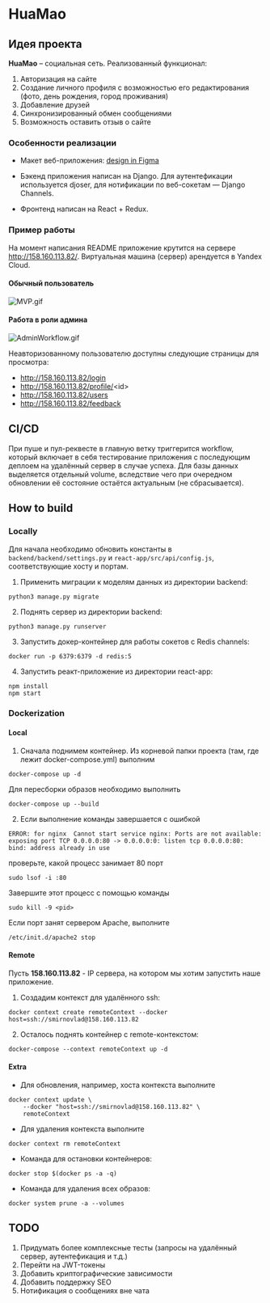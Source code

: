 # HuaMao

## Идея проекта

**HuaMao** &ndash; социальная сеть. Реализованный функционал:
<ol>
    <li> Авторизация на сайте
    <li> Создание личного профиля с возможностью его редактирования (фото, день рождения, город проживания)
    <li> Добавление друзей
    <li> Синхронизированный обмен сообщениями
    <li> Возможность оставить отзыв о сайте
</ol>

### Особенности реализации

- Макет веб-приложения: [design in Figma](https://www.figma.com/file/hlFAIfFrGb8HHlGH0B2Uy7/HuaoMao?type=design&node-id=0-1&mode=design&t=LrnYanTZAVLeXxYG-0)

- Бэкенд приложения написан на Django. Для аутентефикации используется djoser, для нотификации по веб-сокетам — Django Channels.

- Фронтенд написан на React + Redux.

### Пример работы

На момент написания README приложение крутится на сервере http://158.160.113.82/. Виртуальная машина (сервер) арендуется в Yandex Cloud.

#### Обычный пользователь

![MVP.gif](samples/MVP.gif)

#### Работа в роли админа

![AdminWorkflow.gif](samples/AdminWorkflow.gif)

Неавторизованному пользователю доступны следующие страницы для просмотра:

- http://158.160.113.82/login
- http://158.160.113.82/profile/<id\>
- http://158.160.113.82/users
- http://158.160.113.82/feedback

## CI/CD

При пуше и пул-реквесте в главную ветку триггерится workflow, который включает в себя тестирование приложения с последующим деплоем на удалённый сервер в случае успеха. Для базы данных выделяется отдельный volume, вследствие чего при очередном обновлении её состояние остаётся актуальным (не сбрасывается).

## How to build
### Locally
Для начала необходимо обновить константы в `backend/backend/settings.py` и `react-app/src/api/config.js`, соответствующие хосту и портам.
1. Применить миграции к моделям данных из директории backend:
```
python3 manage.py migrate
```

2. Поднять сервер из директории backend:
```
python3 manage.py runserver
```

3. Запустить докер-контейнер для работы сокетов с Redis channels:
```
docker run -p 6379:6379 -d redis:5
```

4. Запустить реакт-приложение из директории react-app:
```
npm install
npm start
```

### Dockerization
#### Local
1. Сначала поднимем контейнер. Из корневой папки проекта (там, где лежит docker-compose.yml) выполним
```
docker-compose up -d
```
Для пересборки образов необходимо выполнить
```
docker-compose up --build
```
2. Если выполнение команды завершается с ошибкой
```
ERROR: for nginx  Cannot start service nginx: Ports are not available: exposing port TCP 0.0.0.0:80 -> 0.0.0.0:0: listen tcp 0.0.0.0:80: bind: address already in use
```
проверьте, какой процесс занимает 80 порт
```
sudo lsof -i :80
```
Завершите этот процесс с помощью команды
```
sudo kill -9 <pid>
```
Если порт занят сервером Apache, выполните
```
/etc/init.d/apache2 stop
```
#### Remote
Пусть **158.160.113.82** - IP сервера, на котором мы хотим запустить наше приложение.
1. Создадим контекст для удалённого ssh:
```
docker context create remoteContext --docker host=ssh://smirnovlad@158.160.113.82
```
2. Осталось поднять контейнер с remote-контекстом:
```
docker-compose --context remoteContext up -d
```

#### Extra

- Для обновления, например, хоста контекста выполните
```
docker context update \
    --docker "host=ssh://smirnovlad@158.160.113.82" \
    remoteContext
```

- Для удаления контекста выполните
```
docker context rm remoteContext
```

- Команда для остановки контейнеров:
```
docker stop $(docker ps -a -q)
```

- Команда для удаления всех образов:
```
docker system prune -a --volumes
```

## TODO

1. Придумать более комплексные тесты (запросы на удалённый сервер, аутентефикация и т.д.)
2. Перейти на JWT-токены
3. Добавить криптографические зависимости
4. Добавить поддержку SEO
5. Нотификация о сообщениях вне чата